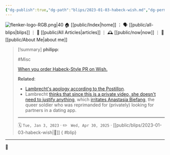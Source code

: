 ```yaml
---
{"dg-publish":true,"dg-path":"blips/2023-01-03-habeck-wish.md","dg-permalink":"2023/01/03/habeck-wish/","permalink":"/2023/01/03/habeck-wish/","title":"philipp @ 2023-01-03"}
---
```



<div class="transclusion internal-embed is-loaded"><div class="markdown-embed">




![flenker-logo-RGB.png|40](/img/user/attachments/flenker-logo-RGB.png)
🏠 [[public/Index\|home]]  ⋮ 🗣️ [[public/all-blips\|blips]] ⋮  📝 [[public/All Articles\|articles]]  ⋮ 🕰️ [[public/now\|now]] ⋮ 🪪 [[public/About Me\|about me]]


</div></div>


> [!summary] **philipp**:
>
> #Misc
>
> [When you order Habeck-Style PR on Wish.](https://twitter.com/RikeFranke/status/1609635971221409792)
>
> **Related**:
>
> - [Lambrecht's apology according to the Postillon](https://www.youtube.com/watch?v=BBklGqKJtnU).
> - Lambrecht [thinks that since this is a private video, she doesn't need to justify anything](https://www.spiegel.de/politik/deutschland/christine-lambrecht-da-ist-nichts-aufzuarbeiten-a-89d9e047-c462-462a-b3f2-e6c0de0e5f5d), which [irritates Anastasia Biefang](https://twitter.com/AnaBiefang/status/1609994405074636801?cxt=HHwWgsC4zbPY7NcsAAAA), the queer soldier who was reprimanded for (privately) looking for partners in a dating app.
> - - -
>
> 🗓️ <code>Tue, Jan 3, 2023</code>  · ✏️ <code> Wed, Apr 30, 2025</code>  · [[public/blips/2023-01-03-habeck-wish\|🔗]]
{ #blip}


- - -

 👾
